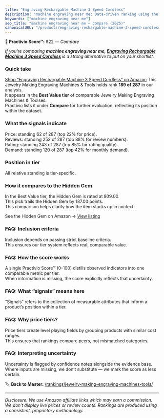 ```yaml
---
title: "Engraving Rechargable Machine 3 Speed Cordless"
description: "machine engraving near me: Data-driven ranking using the Practivio Score™. Positioned by quality, value, demand, findability, momentum."
keywords: ["machine engraving near me"]
seo_title: "machine engraving near me — Compare (2025)"
canonicalURL: "/products/engraving-rechargable-machine-3-speed-cordless-B0FGQ46WLX/"
---
```


**🛒 Practivio Score™:** 622 — _Compare_


*If you're comparing **machine engraving near me**, **[Engraving Rechargable Machine 3 Speed Cordless](https://www.amazon.com/dp/B0FGQ46WLX?tag=practivio-20)** is a strong alternative to put on your shortlist.*
### Quick take
[Shop “Engraving Rechargable Machine 3 Speed Cordless” on Amazon](https://www.amazon.com/dp/B0FGQ46WLX?tag=practivio-20)
This Jewelry Making Engraving Machines & Tools holds rank **189 of 287** in our analysis.  
It appears in the **Best Value tier** of comparable Jewelry Making Engraving Machines & Toolses.  
Practivio lists it under **Compare** for further evaluation, reflecting its position within the dataset.

### What the signals indicate
Price: standing 62 of 287 (top 22% for price).  
Reviews: standing 252 of 287 (top 88% for review numbers).  
Rating: standing 243 of 287 (top 85% for rating quality).  
Demand: standing 120 of 287 (top 42% for monthly demand).

### Position in tier
All relative standing is tier-specific.

### How it compares to the Hidden Gem
In the Best Value tier, the Hidden Gem is rated at 809.00.  
This pick trails the Hidden Gem by 187.00 points.  
This comparison helps clarify how the item stacks up in context.  

See the Hidden Gem on Amazon → [View listing](https://www.amazon.com/dp/B077Y86FKJ?tag=practivio-20)

### FAQ: Inclusion criteria
Inclusion depends on passing strict baseline criteria.  
This ensures our tier system reflects real, comparable value.

### FAQ: How the score works
A single Practivio Score™ (0–100) distills observed indicators into one comparable metric per tier.  
When information is missing, the score explicitly reflects that uncertainty.

### FAQ: What “signals” means here
“Signals” refers to the collection of measurable attributes that inform a product’s position within a tier.

### FAQ: Why price tiers?
Price tiers create level playing fields by grouping products with similar cost ranges.  
This ensures that rankings compare peers, not mismatched categories.

### FAQ: Interpreting uncertainty
Uncertainty is flagged by confidence notes alongside the evidence base.  
Where inputs are missing, we don’t substitute — we mark the score as less certain.

<!-- Missing template for Compare/CompareWithinPriceClass -->


🏷️ **Back to Master:** [/rankings/jewelry-making-engraving-machines-tools/](/rankings/jewelry-making-engraving-machines-tools/)

---
_Disclosure: We use Amazon affiliate links which may earn a commission. We don’t display live prices or review counts. Rankings are produced using a consistent, proprietary methodology._
